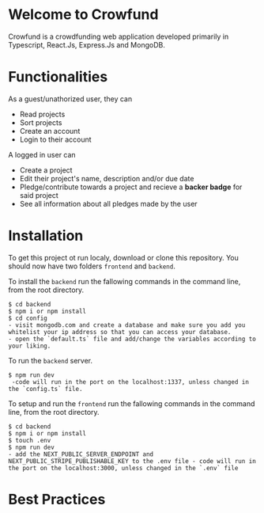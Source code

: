 # Welcome to Crowfund

Crowfund is a crowdfunding web application developed primarily in Typescript, React.Js, Express.Js and MongoDB.

# Functionalities

As a guest/unathorized user, they can

- Read projects
- Sort projects
- Create an account
- Login to their account

A logged in user can

- Create a project
- Edit their project's name, description and/or due date
- Pledge/contribute towards a project and recieve a **backer badge** for said project
- See all information about all pledges made by the user

# Installation

To get this project ot run localy, download or clone this repository. You should now have two folders `frontend` and `backend`.

To install the `backend` run the fallowing commands in the command line, from the root directory.

```
$ cd backend
$ npm i or npm install
$ cd config
- visit mongodb.com and create a database and make sure you add you whitelist your ip address so that you can access your database.
- open the `default.ts` file and add/change the variables according to your liking.
```

To run the `backend` server.

```
$ npm run dev
 -code will run in the port on the localhost:1337, unless changed in the `config.ts` file.
```

To setup and run the `frontend` run the fallowing commands in the command line, from the root directory.

```
$ cd backend
$ npm i or npm install
$ touch .env
$ npm run dev
- add the NEXT_PUBLIC_SERVER_ENDPOINT and NEXT_PUBLIC_STRIPE_PUBLISHABLE_KEY to the .env file - code will run in the port on the localhost:3000, unless changed in the `.env` file
```

# Best Practices
